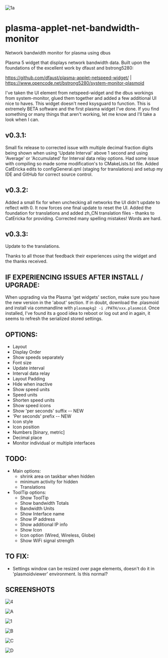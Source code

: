 ![1a](https://user-images.githubusercontent.com/72889808/217653034-4ed63b12-875b-4001-84f7-b3159d933a99.png)

# plasma-applet-net-bandwidth-monitor
Network bandwidth monitor for plasma using dbus


Plasma 5 widget that displays network bandwidth data. Built upon the foundations of the excellent work by dfaust and bstrong5280:

https://github.com/dfaust/plasma-applet-netspeed-widget/  |  https://www.opencode.net/bstrong5280/system-monitor-plasmoid

I've taken the UI element from netspeed-widget and the dbus workings from system-monitor, glued them together and added a few additional UI nice to haves. This widget doesn't need ksysguard to function.
This is extremely BETA software and the first plasma widget I've done. If you find something or many things that aren't working, let me know and I'll take a look when I can.


## v0.3.1:
Small fix release to corrected issue with multiple decimal fraction digits being shown when using 'Update Interval' above 1 second and using 'Average' or 'Accumulated' for Interval data relay options.  Had some issue with compiling so made some modification's to CMakeLists.txt file. Added CatEricka edits to configGeneral.qml (staging for translations) and setup my IDE and GitHub for correct source control.


## v0.3.2: 
Added a small fix for when unchecking all networks the UI didn't update to reflect with 0. It now forces one final update to reset the UI. Added the foundation for translations and added zh_CN translation files - thanks to CatEricka for providing.  Corrected many spelling mistakes! Words are hard.


## v0.3.3:
Update to the translations.


Thanks to all those that feedback their experiences using the widget and the thanks received.


## IF EXPERIENCING ISSUES AFTER INSTALL / UPGRADE:
When upgrading via the Plasma 'get widgets' section, make sure you have the new version in the 'about' section.  If in doubt, download the .plasmoid and install via commandline with ``` plasmapkg2 -i /PATH/xxx.plasmoid ```.  Once installed, I've found its a good idea to reboot or log out and in again, it seems to refresh the serialized stored settings.


## OPTIONS:
- Layout
- Display Order
- Show speeds separately
- Font size
- Update interval
- Interval data relay
- Layout Padding
- Hide when inactive
- Show speed units
- Speed units
- Shorten speed units 
- Show speed icons
- Show 'per seconds' suffix -- NEW
- 'Per seconds' prefix -- NEW
- Icon style
- Icon position
- Numbers [binary, metric]
- Decimal place
- Monitor individual or multiple interfaces


## TODO:
- Main options:
    - shrink area on taskbar when hidden
    - minimum activity for hidden
    - Translations
- ToolTip options:
    - Show ToolTip 
    - Show bandwidth Totals
    - Bandwidth Units
    - Show Interface name
    - Show IP address
    - Show additional IP info
    - Show Icon
    - Icon option (Wired, Wireless, Globe)
    - Show WiFi signal strength

## TO FIX:
- Settings window can be resized over page elements, doesn't do it in 'plasmoidviewer' environment. Is this normal?



## SCREENSHOTS
![4](https://user-images.githubusercontent.com/72889808/209709200-9f4c045e-2b54-4fb3-9758-62c4096e8fc9.png)

![A](https://user-images.githubusercontent.com/72889808/217652964-20a0556a-a403-40e5-9e54-5a49bdb83fd5.png)

![1](https://user-images.githubusercontent.com/72889808/209696486-0419dd51-f7c8-47a4-aba6-1f2fc4590812.png)

![B](https://user-images.githubusercontent.com/72889808/217652736-9e8c7d27-d5eb-486f-ab66-e8bcc28b87ca.png)

![C](https://user-images.githubusercontent.com/72889808/217652754-07799096-c390-4bde-a974-8632371cd54d.png)

![D](https://user-images.githubusercontent.com/72889808/217654861-3e6d21ac-91bd-41eb-a592-5aedf321624b.png)


